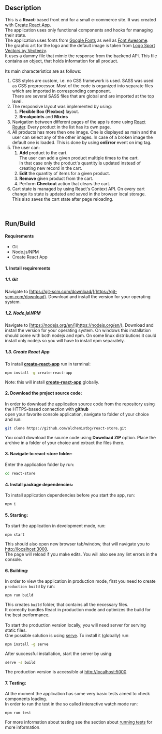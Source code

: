 ## Description
This is a **React**-based front end for a small e-commerce site. It was created with [Create React App](https://github.com/facebook/create-react-app).<br />
The application uses only functional components and hooks for managing their state.<br />
The application uses fonts from [Google Fonts](https://fonts.google.com/) as well as [Font Awesome](https://fontawesome.com/).<br />
The graphic art for the logo and the default image is taken from [Logo Sport Vectors by Vecteezy](https://www.vecteezy.com/free-vector/logo-sport).<br />
It uses a dummy file that mimic the response from the backend API. This file contains an object, that holds information for all product.<br />
<br />
Its main characteristics are as follows:<br />
1. CSS styles are custom, i.e. no CSS framework is used. SASS was used as CSS preprocessor. Most of the code is organized into separate files which are imported in corresponding component.<br />There are several SASS files that are global and are imported at the top level.
2. The responsive layout was implemented by using:
   1. **Flexible Box (Flexbox)** layout.<br />
   2. **Breakpoints** and **Mixins**
3. Navigation between different pages of the app is done using [React Router](https://reacttraining.com/react-router/web/guides/quick-start). Every product in the list has its own page.<br />
4. All products has more then one image. One is displayed as main and the user can select any of the other images. In case of a broken image the default one is loaded. This is done by using **onError** event on img tag.<br />
5. The user can:<br /> 
   1. **Add** product to the cart.<br /> The user can add a given product multiple times to the cart.<br /> In that case only the product's quantity is updated instead of creating new record in the cart.<br />
   2. **Edit** the quantity of items for a given product.<br />
   3. **Remove** given product from the cart.<br />
   4. Perform **Checkout** action that clears the cart.<br />
6. Cart state is managed by using React's Context API. On every cart change its state is updated and saved in the browser local storage.<br /> This also saves the cart state after page reloading.<br />
<br />

## Run/Build

#### Requirements
* Git<br />
* Node.js/NPM<br />
* Create React App

#### 1\. Install requirements
##### 1.1\. Git
Navigate to [https://git-scm.com/download/](https://git-scm.com/download). Download and install the version for your operating system.
##### 1.2\. Node.js\NPM
Navigate to [https://nodejs.org/en/](https://nodejs.org/en/). Download and install the version for your operating system. 
On windows this installation should come with both nodejs and npm. On some linux distributions it could install only nodejs so you will have to install npm separately.
##### 1.3\. Create React App
To install [**create-react-app**](https://create-react-app.dev/) run in terminal:
```bash
npm install -g create-react-app
```
Note: this will install [**create-react-app**](https://create-react-app.dev/) globally.
#### 2\. Download the project source code:
In order to download the application source code from the repository using the HTTPS-based connection with **github** <br/> 
open your favorite console application, navigate to folder of your choice and run:
```bash
git clone https://github.com/alchemistbg/react-store.git
```
You could download the source code using **Download ZIP** option. Place the archive in a folder of your choice and extract the files there.

#### 3\. Navigate to **react-store** folder:
Enter the application folder by run:
```bash
cd react-store
```

#### 4\. Install package dependencies:
To install application dependencies before you start the app, run:<br />
```bash
npm i
```

#### 5\. Starting:
To start the application in development mode, run:<br />
```bash
npm start
```
This should also open new browser tab/window, that will navigate you to [http://localhost:3000](http://localhost:3000).<br />
The page will reload if you make edits. You will also see any lint errors in the console.

#### 6\. Building:
In order to view the application in production mode, first you need to create `production build` by run:
```bash
npm run build
```
This creates `build` folder, that contains all the necessary files.<br />
It correctly bundles React in production mode and optimizes the build for the best performance.<br />
<br />
To start the production version locally, you will need server for serving static files.<br />
One possible solution is using [serve](https://github.com/zeit/serve). To install it (globally) run:
```bash
npm install -g serve
```
After successful installation, start the server by using:
```bash
serve -s build
```
The production version is accessible at [http://localhost:5000](http://localhost:5000).

#### 7\. Testing:
At the moment the application has some very basic tests aimed to check components loading.<br/>
In order to run the test in the so called interactive watch mode run:
```bash
npm run test
```
For more information about testing see the section about [running tests](https://facebook.github.io/create-react-app/docs/running-tests) for more information.
